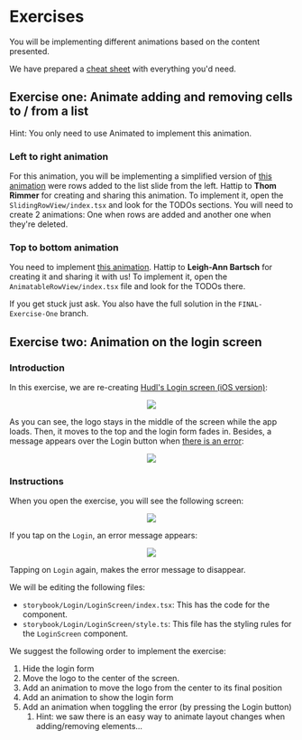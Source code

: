 # Exercises
You will be implementing different animations based on the content presented.

We have prepared a [cheat sheet](./AnimatedCheatSheet.md) with everything you'd need.

## Exercise one: Animate adding and removing cells to / from a list
Hint: You only need to use Animated to implement this animation.

### Left to right animation
For this animation, you will be implementing a simplified version of [this animation](https://drive.google.com/file/d/1wJ0kIPWYxrCxnlEqxUrQPi80D8LB1m2C/view?usp=sharing) were rows added to the list slide from the left. Hattip to **Thom Rimmer** for creating and sharing this animation.
To implement it, open the `SlidingRowView/index.tsx` and look for the TODOs sections. You will need to create 2 animations: One when rows are added and another one when they're deleted.

### Top to bottom animation
You need to implement [this animation](https://drive.google.com/open?id=1R_7ccaP6rNx4ZGHZ5pzYlZt0yXDHkH30). Hattip to **Leigh-Ann Bartsch** for creating it and sharing it with us!
To implement it, open the `AnimatableRowView/index.tsx` file and look for the TODOs there. 

If you get stuck just ask. You also have the full solution in the `FINAL-Exercise-One` branch. 

## Exercise two: Animation on the login screen
### Introduction
In this exercise, we are re-creating [Hudl's Login screen (iOS version)](https://drive.google.com/file/d/19tI6PLJ_ZQCnzGYfdmcsljKlbua3MzW9/view?usp=sharing):

<div style="text-align: center"><img src="https://user-images.githubusercontent.com/6965651/55230257-8af0a000-521f-11e9-8090-2c1b17ef76ad.gif" /></div>

As you can see, the logo stays in the middle of the screen while the app loads. Then, it moves to the top and the login form fades in. Besides, a message appears over the Login button when [there is an error](https://drive.google.com/file/d/1Kv0AZhDsAa5Ff1XinygcBt4dpzp4xhAv/view?usp=sharing):

<div style="text-align: center"><img src="https://user-images.githubusercontent.com/6965651/55231122-fdfb1600-5221-11e9-9e30-e723c792d66f.gif" /></div>

### Instructions

When you open the exercise, you will see the following screen:
<div style="text-align: center"><img src="https://user-images.githubusercontent.com/6965651/55233097-c2634a80-5227-11e9-8998-6ba233ed2466.png"></div>

If you tap on the `Login`, an error message appears:
<div style="text-align: center"><img src="https://user-images.githubusercontent.com/6965651/55233598-5eda1c80-5229-11e9-9b84-cbc9c9a1e5e3.png" /></div>

Tapping on `Login` again, makes the error message to disappear.

We will be editing the following files:
 * `storybook/Login/LoginScreen/index.tsx`: This has the code for the component.
 * `storybook/Login/LoginScreen/style.ts`: This file has the styling rules for the `LoginScreen` component.

We suggest the following order to implement the exercise:
1. Hide the login form
2. Move the logo to the center of the screen.
3. Add an animation to move the logo from the center to its final position
4. Add an animation to show the login form
5. Add an animation when toggling the error (by pressing the Login button)
   1. Hint: we saw there is an easy way to animate layout changes when adding/removing elements...

